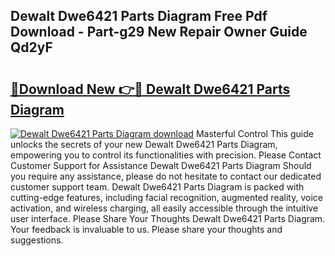 ## Dewalt Dwe6421 Parts Diagram Free Pdf Download - Part-g29 New Repair Owner Guide Qd2yF

# <h2><a href="http://dfj9ba.blite.top/?on=Dewalt+Dwe6421+Parts+Diagram">🔗Download New 👉🔴 Dewalt Dwe6421 Parts Diagram</a></h2>

[![Dewalt Dwe6421 Parts Diagram download](https://i.imgur.com/lujVjoI.png)](http://dfj9ba.blite.top/?on=Dewalt+Dwe6421+Parts+Diagram)
Masterful Control This guide unlocks the secrets of your new Dewalt Dwe6421 Parts Diagram, empowering you to control its functionalities with precision. Please Contact Customer Support for Assistance Dewalt Dwe6421 Parts Diagram Should you require any assistance, please do not hesitate to contact our dedicated customer support team. Dewalt Dwe6421 Parts Diagram is packed with cutting-edge features, including facial recognition, augmented reality, voice activation, and wireless charging, all easily accessible through the intuitive user interface. Please Share Your Thoughts Dewalt Dwe6421 Parts Diagram. Your feedback is invaluable to us. Please share your thoughts and suggestions.
